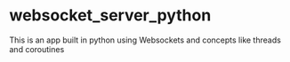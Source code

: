 # websocket_server_python
This is an app built in python using Websockets and concepts like threads and coroutines
